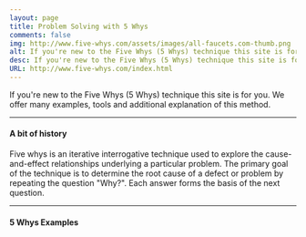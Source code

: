 ```yaml
---
layout: page
title: Problem Solving with 5 Whys
comments: false
img: http://www.five-whys.com/assets/images/all-faucets.com-thumb.png
alt: If you're new to the Five Whys (5 Whys) technique this site is for you. We offer many examples, tools and additional explanation of this method.
desc: If you're new to the Five Whys (5 Whys) technique this site is for you. We offer many examples, tools and additional explanation of this method.
URL: http://www.five-whys.com/index.html
---
```

<link rel="stylesheet" href="https://cdnjs.cloudflare.com/ajax/libs/normalize/5.0.0/normalize.min.css">

If you're new to the Five Whys (5 Whys) technique this site is for you. We offer many examples, tools and additional explanation of this method.

---
#### A bit of history

Five whys is an iterative interrogative technique used to explore the cause-and-effect relationships underlying a particular problem. The primary goal of the technique is to determine the root cause of a defect or problem by repeating the question "Why?". Each answer forms the basis of the next question.

---
#### 5 Whys Examples
